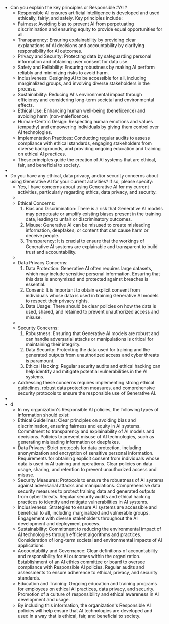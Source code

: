 - Can you explain the key principles or Responsible #AI ?
	- Responsible AI ensures artificial intelligence is developed and used ethically, fairly, and safely. Key principles include:
	- Fairness: Avoiding bias to prevent AI from perpetuating discrimination and ensuring equity to provide equal opportunities for all.
	- Transparency: Ensuring explainability by providing clear explanations of AI decisions and accountability by clarifying responsibility for AI outcomes.
	- Privacy and Security: Protecting data by safeguarding personal information and obtaining user consent for data use.
	- Safety and Reliability: Ensuring robustness by making AI perform reliably and minimizing risks to avoid harm.
	- Inclusiveness: Designing AI to be accessible for all, including marginalized groups, and involving diverse stakeholders in the process.
	- Sustainability: Reducing AI's environmental impact through efficiency and considering long-term societal and environmental effects.
	- Ethical Use: Enhancing human well-being (beneficence) and avoiding harm (non-maleficence).
	- Human-Centric Design: Respecting human emotions and values (empathy) and empowering individuals by giving them control over AI technologies.
	- Implementation Practices: Conducting regular audits to assess compliance with ethical standards, engaging stakeholders from diverse backgrounds, and providing ongoing education and training on ethical AI practices.
	- These principles guide the creation of AI systems that are ethical, fair, and beneficial to society.
-
- Do you have any ethical, data privacy, and/or security concerns about using Generative AI for your current activities? If so, please specify:
	- Yes, I have concerns about using Generative AI for my current activities, particularly regarding ethics, data privacy, and security.
	-
	- Ethical Concerns:
	  1. Bias and Discrimination: There is a risk that Generative AI models may perpetuate or amplify existing biases present in the training data, leading to unfair or discriminatory outcomes.
	  2. Misuse: Generative AI can be misused to create misleading information, deepfakes, or content that can cause harm or deceive people.
	  3. Transparency: It is crucial to ensure that the workings of Generative AI systems are explainable and transparent to build trust and accountability.
	-
	- Data Privacy Concerns:
	  1. Data Protection: Generative AI often requires large datasets, which may include sensitive personal information. Ensuring that this data is anonymized and protected against breaches is essential.
	  2. Consent: It is important to obtain explicit consent from individuals whose data is used in training Generative AI models to respect their privacy rights.
	  3. Data Usage: There should be clear policies on how the data is used, shared, and retained to prevent unauthorized access and misuse.
	-
	- Security Concerns:
	  1. Robustness: Ensuring that Generative AI models are robust and can handle adversarial attacks or manipulations is critical for maintaining their integrity.
	  2. Data Security: Protecting the data used for training and the generated outputs from unauthorized access and cyber threats is paramount.
	  3. Ethical Hacking: Regular security audits and ethical hacking can help identify and mitigate potential vulnerabilities in the AI systems.
	- Addressing these concerns requires implementing strong ethical guidelines, robust data protection measures, and comprehensive security protocols to ensure the responsible use of Generative AI.
-
- d
	- In my organization's Responsible AI policies, the following types of information should exist:
	- Ethical Guidelines:
	  Clear principles on avoiding bias and discrimination, ensuring fairness and equity in AI systems.
	  Commitment to transparency and explainability of AI models and decisions.
	  Policies to prevent misuse of AI technologies, such as generating misleading information or deepfakes.
	- Data Privacy:
	  Strict protocols for data protection, including anonymization and encryption of sensitive personal information.
	  Requirements for obtaining explicit consent from individuals whose data is used in AI training and operations.
	  Clear policies on data usage, sharing, and retention to prevent unauthorized access and misuse.
	- Security Measures:
	  Protocols to ensure the robustness of AI systems against adversarial attacks and manipulations.
	  Comprehensive data security measures to protect training data and generated outputs from cyber threats.
	  Regular security audits and ethical hacking practices to identify and mitigate vulnerabilities in AI systems.
	- Inclusiveness:
	  Strategies to ensure AI systems are accessible and beneficial to all, including marginalized and vulnerable groups.
	  Engagement with diverse stakeholders throughout the AI development and deployment process.
	- Sustainability:
	  Commitment to reducing the environmental impact of AI technologies through efficient algorithms and practices.
	  Consideration of long-term societal and environmental impacts of AI applications.
	- Accountability and Governance:
	  Clear definitions of accountability and responsibility for AI outcomes within the organization.
	  Establishment of an AI ethics committee or board to oversee compliance with Responsible AI policies.
	  Regular audits and assessments to ensure adherence to ethical, privacy, and security standards.
	- Education and Training:
	  Ongoing education and training programs for employees on ethical AI practices, data privacy, and security.
	  Promotion of a culture of responsibility and ethical awareness in AI development and usage.
	- By including this information, the organization's Responsible AI policies will help ensure that AI technologies are developed and used in a way that is ethical, fair, and beneficial to society.